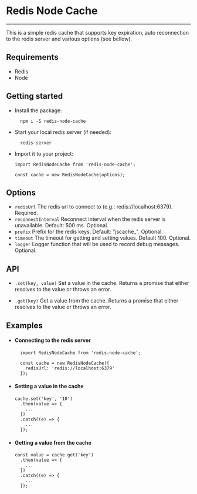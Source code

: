 # Redis Node Cache

***

This is a simple redis cache that supports key expiration, auto reconnection to the redis server and various options (see bellow).

## Requirements

- Redis
- Node

## Getting started

- Install the package:  

  ```
    npm i -S redis-node-cache
  ```

- Start your local redis server (if needed):

  ```
    redis-server
  ```

- Import it to your project:

  ```
  import RedisNodeCache from 'redis-node-cache';

  const cache = new RedisNodeCache(options);
  ```

## Options

- `redisUrl` The redis url to connect to (e.g.: redis://localhost:6379). Required.
- `reconnectInterval` Reconnect interval when the redis server is unavailable. Default: 500 ms. Optional.
- `prefix` Prefix for the redis keys. Default: "jscache_". Optional.
- `timeout` The timeout for getting and setting values. Default 100. Optional.
- `logger` Logger function that will be used to record debug messages. Optional.

## API

- `.set(key, value)` Set a value in the cache. Returns a promise that either resolves to the value or throws an error.

- `.get(key)` Get a value from the cache. Returns a promise that either resolves to the value or throws an error.

## Examples

- #### Connecting to the redis server

  ```
    import RedisNodeCache from 'redis-node-cache';

    const cache = new RedisNodeCache({
      redisUrl: 'redis://localhost:6379'
    });
  ```

- #### Setting a value in the cache

  ```
  cache.set('key', '10')
    .then(value => {
      ...
    })
    .catch((e) => {
      ...
    });
  ```

- #### Getting a value from the cache

  ```
  const value = cache.get('key')
    .then(value => {
      ...
    })
    .catch((e) => {
      ...
    });
  ```
